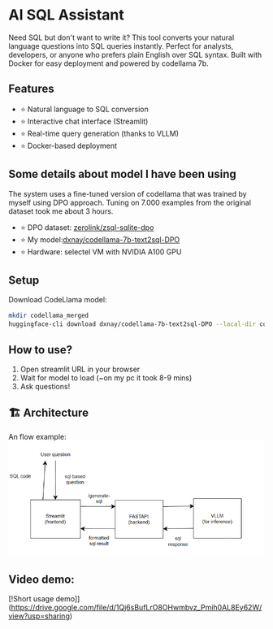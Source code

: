 # AI SQL Assistant
Need SQL but don't want to write it? 
This tool converts your natural language questions into SQL queries instantly.
Perfect for analysts, developers, or anyone who prefers plain English over SQL syntax.
Built with Docker for easy deployment and powered by codellama 7b.

## Features

- ⭐ Natural language to SQL conversion
- ⭐ Interactive chat interface (Streamlit)
- ⭐ Real-time query generation (thanks to VLLM)
- ⭐ Docker-based deployment

## Some details about model I have been using 

The system uses a fine-tuned version of codellama that was trained by myself using DPO approach.
Tuning on 7.000 examples from the original dataset took me about 3 hours.
- ⭐ DPO dataset: [zerolink/zsql-sqlite-dpo](https://huggingface.co/datasets/zerolink/zsql-sqlite-dpo)
- ⭐ My model:[dxnay/codellama-7b-text2sql-DPO](https://huggingface.co/dxnay/codellama-7b-text2sql-DPO)
- ⭐ Hardware: selectel VM with NVIDIA A100 GPU

## Setup
Download CodeLlama model:
```bash
mkdir codellama_merged
huggingface-cli download dxnay/codellama-7b-text2sql-DPO --local-dir codellama_merged
```

## How to use?
1. Open streamlit URL in your browser
2. Wait for model to load (~on my pc it took 8-9 mins)
3. Ask questions!

## 🏗️ Architecture

An flow example:
![img.png](img.png)

## Video demo:
[!Short usage demo]](https://drive.google.com/file/d/1Qj6sBufLrO8OHwmbvz_Pmih0AL8Ey62W/view?usp=sharing)

